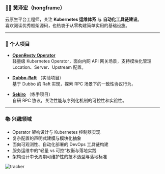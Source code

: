 ### 👨‍💻 黄泽宏（hongframe）

云原生平台工程师，关注 **Kubernetes 运维体系** 与 **自动化工具链建设**。  
喜欢阅读优秀框架源码，也热衷于从零构建简单实用的基础设施。

---

### 🔧 个人项目

- **[OpenResty Operator](https://github.com/zehonghuang/openresty-operator)**  
  轻量级 Kubernetes Operator，面向内网 API 网关场景，支持模块化管理 Location、Server、Upstream 配置。

- **[Dubbo-Raft](https://github.com/zehonghuang/dubbo-raft)** （实验项目）  
  基于 Dubbo 的 Raft 实现，探索 RPC 场景下的一致性协议行为。

- **[Sekiro](https://github.com/zehonghuang/sekiro)** （练手项目）  
  自研 RPC 协议，关注性能与序列化机制的可控性和实验性。

---

### 📚 兴趣领域

- Operator 架构设计与 Kubernetes 控制器实现
- 复杂配置的声明式建模与模块化抽象
- 面向可观测性、自动化部署的 DevOps 工具链构建
- 服务运维中的“轻量 vs 可控”权衡与落地实践
- 架构设计中长周期可维护性的技术选型与落地标准

![tracker](https://ghtrk-pixel.fly.dev/tracker.png?from=github-profile)
